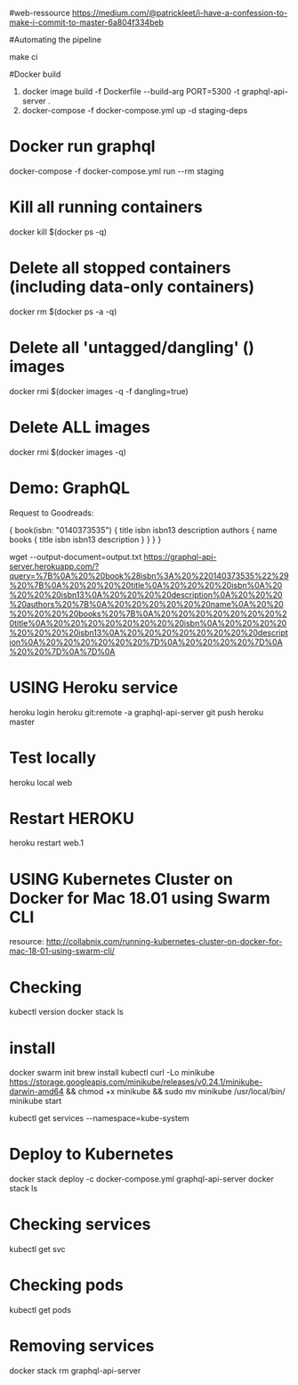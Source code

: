 #web-ressource https://medium.com/@patrickleet/i-have-a-confession-to-make-i-commit-to-master-6a804f334beb

#Automating the pipeline

make ci

#Docker build

1) docker image build -f Dockerfile --build-arg PORT=5300 -t graphql-api-server .
2) docker-compose -f docker-compose.yml up -d staging-deps

# Docker run graphql

docker-compose -f docker-compose.yml run --rm staging

# Kill all running containers
docker kill $(docker ps -q)
# Delete all stopped containers (including data-only containers)
docker rm $(docker ps -a -q)
# Delete all 'untagged/dangling' (<none>) images
docker rmi $(docker images -q -f dangling=true)
# Delete ALL images
docker rmi $(docker images -q)

# Demo: GraphQL

Request to Goodreads:

{
  book(isbn: "0140373535") {
    title
    isbn
    isbn13
    description
    authors {
      name
      books {
        title
        isbn
        isbn13
        description
      }
    }
  }
}

wget  --output-document=output.txt https://graphql-api-server.herokuapp.com/?query=%7B%0A%20%20book%28isbn%3A%20%220140373535%22%29%20%7B%0A%20%20%20%20title%0A%20%20%20%20isbn%0A%20%20%20%20isbn13%0A%20%20%20%20description%0A%20%20%20%20authors%20%7B%0A%20%20%20%20%20%20name%0A%20%20%20%20%20%20books%20%7B%0A%20%20%20%20%20%20%20%20title%0A%20%20%20%20%20%20%20%20isbn%0A%20%20%20%20%20%20%20%20isbn13%0A%20%20%20%20%20%20%20%20description%0A%20%20%20%20%20%20%7D%0A%20%20%20%20%7D%0A%20%20%7D%0A%7D%0A


# USING Heroku service

heroku login
heroku git:remote -a graphql-api-server
git push heroku master

# Test locally
heroku local web

# Restart HEROKU
heroku restart web.1



# USING Kubernetes Cluster on Docker for Mac 18.01 using Swarm CLI
resource: http://collabnix.com/running-kubernetes-cluster-on-docker-for-mac-18-01-using-swarm-cli/

# Checking
kubectl version
docker stack ls

# install
docker swarm init
brew install kubectl
curl -Lo minikube https://storage.googleapis.com/minikube/releases/v0.24.1/minikube-darwin-amd64 && chmod +x minikube && sudo mv minikube /usr/local/bin/
minikube start

kubectl get services --namespace=kube-system

# Deploy to Kubernetes
docker stack deploy -c docker-compose.yml graphql-api-server
docker stack ls

# Checking services
kubectl get svc

# Checking pods
kubectl get pods

# Removing services
docker stack rm graphql-api-server
